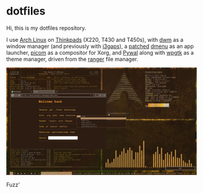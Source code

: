# dotfiles

Hi, this is my dotfiles repository. 

I use [Arch Linux](https://archlinux.org/) on [Thinkpads](https://www.reddit.com/r/thinkpad/) (X220, T430 and T450s), with [dwm](https://dwm.suckless.org/) as a window manager (and previously with [i3gaps](https://github.com/Airblader/i3)), a [patched](https://github.com/Fuzzbox999/dotfiles/tree/master/.local/builds/perso/dmenu-5.0-patched) [dmenu](https://tools.suckless.org/dmenu/) as an app launcher, [picom](https://github.com/yshui/picom) as a compositor for Xorg, and [Pywal](https://github.com/dylanaraps/pywal) along with [wpgtk](https://github.com/BigfootN/wpgtk) as a theme manager, driven from the [ranger](https://github.com/ranger/ranger) file manager.

![Screenie](https://raw.githubusercontent.com/Fuzzbox999/dotfiles/master/Images/Screenshots/screenie.jpg)

Fuzz'

